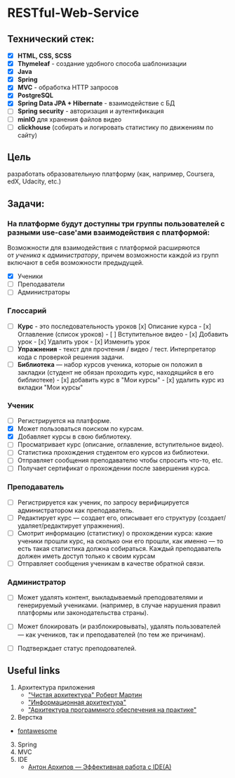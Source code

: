 # RESTful-Web-Service

<!-- ## Запуск:
1. http://127.0.0.1:8080/course -->

## Технический стек:
- [x] **HTML, CSS, SCSS**
- [x] **Thymeleaf** - создание удобного способа шаблонизации
- [x] **Java**
- [x] **Spring**
- [x] **MVC** - обработка HTTP запросов
- [x] **PostgreSQL**
- [x] **Spring Data JPA + Hibernate** - взаимодействие с БД
- [ ] **Spring security** - авторизация и аутентификация
- [ ] **minIO** для хранения файлов видео
- [ ] **clickhouse** (собирать и логировать статистику по движениям по сайту)

<!-- - [x] **Spring Core**
- [x] **Spring Boot** -->


## Цель
разработать образовательную платформу (как, например, Coursera, edX, Udacity, etc.)

## Задачи:

### На платформе будут доступны три группы пользователей с разными use-case'ами взаимодействия с платформой:

Возможности для взаимодействия с платформой расширяются от *ученика* к *администратору*, причем возможности каждой из групп включают в себя возможности предыдущей.

- [x] Ученики
- [ ] Преподаватели
- [ ] Администраторы

### **Глоссарий**

- [ ] **Курс** - это последовательность уроков
      [x] Описание курса
      - [x] Оглавление (список уроков)
      - [ ] Вступительное видео
      - [x] Добавить урок
      - [x] Удалить урок
      - [x] Изменить урок
- [ ] **Упражнения** - текст для прочтения / видео / тест. Интерпретатор кода с проверкой решения задачи.
- [ ] **Библиотека** — набор курсов ученика, которые он положил в закладки (студент не обязан проходить курс, находящийся в его библиотеке)
      - [x] добавить курс в "Мои курсы"
      - [x] удалить курс из вкладки "Мои курсы"

### **Ученик**

- [ ] Регистрируется на платформе.
- [x] Может пользоваться поиском по курсам.
- [x] Добавляет курсы в свою библиотеку.
- [ ] Просматривает курс (описание, оглавление, вступительное видео).
- [ ] Статистика прохождения студентом его курсов из библиотеки.
- [ ] Отправляет сообщения преподавателю чтобы спросить что-то, etc.
- [ ] Получает сертификат о прохождении после завершения курса.

### **Преподаватель**

- [ ] Регистрируется как ученик, по запросу верифицируется администратором как преподаватель.
- [ ] Редактирует курс — создает его, описывает его структуру (создает/удаляет/редактирует упражнения).
- [ ] Смотрит информацию (статистику) о прохождении курса: какие ученики прошли курс, на сколько они его прошли, как именно — то есть такая статистика должна собираться. Каждый преподаватель должен иметь доступ только к своим курсам
- [ ] Отправляет сообщения ученикам в качестве обратной связи.

### **Администратор**

- [ ] Может удалять контент, выкладываемый преподователями и генерируемый учениками. (например, в случае нарушения правил платформы или законодательства страны).
- [ ] Может блокировать (и разблокировывать), удалять пользователей — как учеников, так и преподавателей (по тем же причинам).
- [ ] Подтверждает статус преподователей.


## Useful links
1. Архитектура приложения
   * ["Чистая архитектура" Роберт Мартин](https://vk.com/doc44301783_469642449?hash=2e7f405cf8d7e96a43&dl=5af840b9982acd79a9)
   * ["Информационная архитектура"]()
   * ["Архитектура программного обеспечения на практике"](https://www.ozon.ru/context/detail/id/2456415/)
2. Верстка
  * [fontawesome](https://fontawesome.com/)
3. Spring
4. MVC
5. IDE
   * [Антон Архипов — Эффективная работа с IDE(A)](https://www.youtube.com/watch?v=_rj7dx6c5R8)

